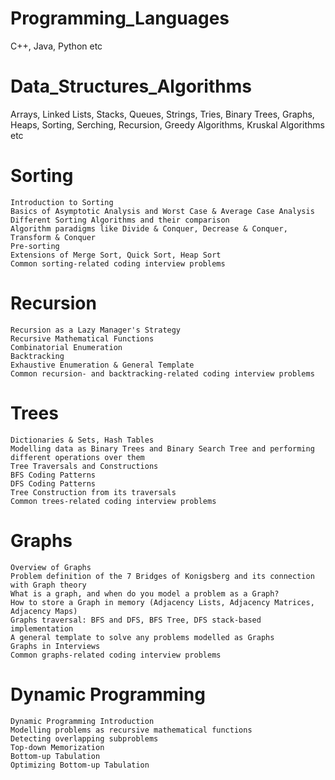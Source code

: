 # Programming_Languages
C++, Java, Python etc

# Data_Structures_Algorithms
Arrays, Linked Lists, Stacks, Queues, Strings, Tries, Binary Trees, Graphs, Heaps, Sorting, Serching, Recursion, Greedy Algorithms, Kruskal Algorithms etc

# Sorting
	Introduction to Sorting
	Basics of Asymptotic Analysis and Worst Case & Average Case Analysis
	Different Sorting Algorithms and their comparison
	Algorithm paradigms like Divide & Conquer, Decrease & Conquer, Transform & Conquer
	Pre-sorting
	Extensions of Merge Sort, Quick Sort, Heap Sort
	Common sorting-related coding interview problems
 
# Recursion
	Recursion as a Lazy Manager's Strategy
	Recursive Mathematical Functions
	Combinatorial Enumeration
	Backtracking
	Exhaustive Enumeration & General Template
	Common recursion- and backtracking-related coding interview problems
 
# Trees
	Dictionaries & Sets, Hash Tables 
	Modelling data as Binary Trees and Binary Search Tree and performing different operations over them
	Tree Traversals and Constructions 
	BFS Coding Patterns
	DFS Coding Patterns
	Tree Construction from its traversals 
	Common trees-related coding interview problems
 
# Graphs
	Overview of Graphs
	Problem definition of the 7 Bridges of Konigsberg and its connection with Graph theory
	What is a graph, and when do you model a problem as a Graph?
	How to store a Graph in memory (Adjacency Lists, Adjacency Matrices, Adjacency Maps)
	Graphs traversal: BFS and DFS, BFS Tree, DFS stack-based implementation
	A general template to solve any problems modelled as Graphs
	Graphs in Interviews
	Common graphs-related coding interview problems
 
# Dynamic Programming
	Dynamic Programming Introduction
	Modelling problems as recursive mathematical functions
	Detecting overlapping subproblems
	Top-down Memorization
	Bottom-up Tabulation
	Optimizing Bottom-up Tabulation

